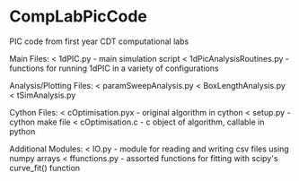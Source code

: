 # CompLabPicCode
PIC code from first year CDT computational labs

Main Files:
 < 1dPIC.py - main simulation script
 < 1dPicAnalysisRoutines.py - functions for running 1dPIC in a variety of configurations

Analysis/Plotting Files:
 < paramSweepAnalysis.py
 < BoxLengthAnalysis.py
 < tSimAnalysis.py
 
Cython Files:
 < cOptimisation.pyx - original algorithm in cython
 < setup.py - cython make file
 < cOptimisation.c - c object of algorithm, callable in python

Additional Modules:
 < IO.py - module for reading and writing csv files using numpy arrays
 < ffunctions.py - assorted functions for fitting with scipy's curve_fit() function
